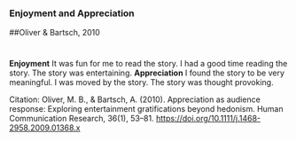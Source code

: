 ### Enjoyment and Appreciation
##Oliver & Bartsch, 2010 
#
**Enjoyment**
It was fun for me to read the story.
I had a good time reading the story.
The story was entertaining.
**Appreciation**
I found the story to be very meaningful.
I was moved by the story.
The story was thought provoking.

Citation: Oliver, M. B., & Bartsch, A. (2010). Appreciation as audience response: Exploring entertainment gratifications beyond hedonism. Human Communication Research, 36(1), 53–81. https://doi.org/10.1111/j.1468-2958.2009.01368.x
